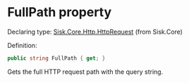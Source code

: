 <!--

Copyrights 2023 Sisk Framework - CypherPotato
Published under MIT license

!!! DO NOT EDIT THIS FILE !!!
This file was generated by a tool in the Sisk package. To edit the information in this documentation,
edit the XML documentation present in the Sisk source code.

-->


# FullPath property

Declaring type: [Sisk.Core.Http.HttpRequest](/read?q=/contents/spec/Sisk.Core.Http.HttpRequest.md) (from Sisk.Core)


Definition:

```cs
public string FullPath { get; }
```

Gets the full HTTP request path with the query string.

